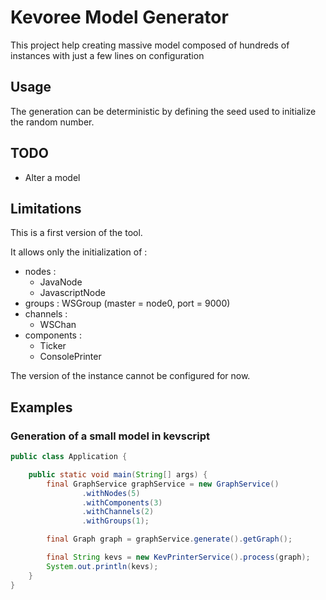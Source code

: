 # Kevoree Model Generator
This project help creating massive model composed of hundreds of instances with just a few lines on configuration

## Usage
The generation can be deterministic by defining the seed used to initialize the random number.

## TODO

  * Alter a model

## Limitations
This is a first version of the tool.

It allows only the initialization of :
 * nodes :
   * JavaNode
   * JavascriptNode
 * groups : WSGroup (master = node0, port = 9000)
 * channels :
   * WSChan
 * components :
   * Ticker
   * ConsolePrinter


The version of the instance cannot be configured for now.

## Examples
### Generation of a small model in kevscript
```java
public class Application {

    public static void main(String[] args) {
        final GraphService graphService = new GraphService()
                .withNodes(5)
                .withComponents(3)
                .withChannels(2)
                .withGroups(1);

        final Graph graph = graphService.generate().getGraph();

        final String kevs = new KevPrinterService().process(graph);
        System.out.println(kevs);
    }
}
```